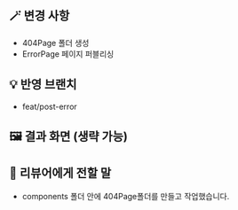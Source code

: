 ## 🪄 변경 사항

- 404Page 폴더 생성
- ErrorPage 페이지 퍼블리싱

## 💡 반영 브랜치

- feat/post-error

## 🖼️ 결과 화면 (생략 가능)

## 💬 리뷰어에게 전할 말

- components 폴더 안에 404Page폴더를 만들고 작업했습니다.
